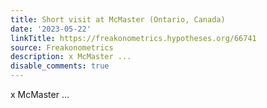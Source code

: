 ```yaml
---
title: Short visit at McMaster (Ontario, Canada)
date: '2023-05-22'
linkTitle: https://freakonometrics.hypotheses.org/66741
source: Freakonometrics
description: x McMaster ...
disable_comments: true
---
```

x McMaster ...